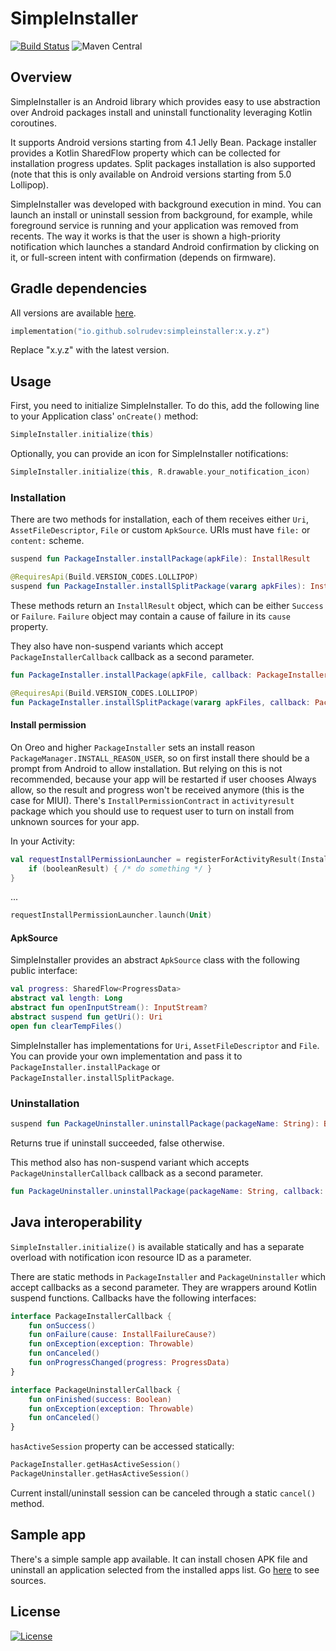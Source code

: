 # SimpleInstaller
[![Build Status](https://github.com/solrudev/SimpleInstaller/workflows/Publish/badge.svg)](https://github.com/solrudev/SimpleInstaller/actions?query=workflow%3A%22Publish%22)
![Maven Central](https://img.shields.io/maven-central/v/io.github.solrudev/simpleinstaller.svg)

## Overview
SimpleInstaller is an Android library which provides easy to use abstraction over Android packages install and uninstall functionality leveraging Kotlin coroutines.

It supports Android versions starting from 4.1 Jelly Bean. Package installer provides a Kotlin SharedFlow property which can be collected for installation progress updates. Split packages installation is also supported (note that this is only available on Android versions starting from 5.0 Lollipop).

SimpleInstaller was developed with background execution in mind. You can launch an install or uninstall session from background, for example, while foreground service is running and your application was removed from recents. The way it works is that the user is shown a high-priority notification which launches a standard Android confirmation by clicking on it, or full-screen intent with confirmation (depends on firmware).

## Gradle dependencies
All versions are available [here](https://s01.oss.sonatype.org/#nexus-search;gav~io.github.solrudev~simpleinstaller~~~).
```kotlin
implementation("io.github.solrudev:simpleinstaller:x.y.z")
```
Replace "x.y.z" with the latest version.

## Usage
First, you need to initialize SimpleInstaller. To do this, add the following line to your Application class' `onCreate()` method:
```kotlin
SimpleInstaller.initialize(this)
```
Optionally, you can provide an icon for SimpleInstaller notifications:
```kotlin
SimpleInstaller.initialize(this, R.drawable.your_notification_icon)
```

### Installation
There are two methods for installation, each of them receives either `Uri`, `AssetFileDescriptor`, `File` or custom `ApkSource`. URIs must have `file:` or `content:` scheme.
```kotlin
suspend fun PackageInstaller.installPackage(apkFile): InstallResult
```
```kotlin
@RequiresApi(Build.VERSION_CODES.LOLLIPOP)
suspend fun PackageInstaller.installSplitPackage(vararg apkFiles): InstallResult
```
These methods return an `InstallResult` object, which can be either `Success` or `Failure`. `Failure` object may contain a cause of failure in its `cause` property.

They also have non-suspend variants which accept `PackageInstallerCallback` callback as a second parameter.
```kotlin
fun PackageInstaller.installPackage(apkFile, callback: PackageInstallerCallback)
```
```kotlin
@RequiresApi(Build.VERSION_CODES.LOLLIPOP)
fun PackageInstaller.installSplitPackage(vararg apkFiles, callback: PackageInstallerCallback)
```

#### Install permission
On Oreo and higher `PackageInstaller` sets an install reason `PackageManager.INSTALL_REASON_USER`, so on first install there should be a prompt from Android to allow installation. But relying on this is not recommended, because your app will be restarted if user chooses Always allow, so the result and progress won't be received anymore (this is the case for MIUI). There's `InstallPermissionContract` in `activityresult` package which you should use to request user to turn on install from unknown sources for your app.

In your Activity:
```kotlin
val requestInstallPermissionLauncher = registerForActivityResult(InstallPermissionContract()) { booleanResult ->
    if (booleanResult) { /* do something */ }
}
```
...
```kotlin
requestInstallPermissionLauncher.launch(Unit)
```

#### ApkSource
SimpleInstaller provides an abstract `ApkSource` class with the following public interface:
```kotlin
val progress: SharedFlow<ProgressData>
abstract val length: Long
abstract fun openInputStream(): InputStream?
abstract suspend fun getUri(): Uri
open fun clearTempFiles()
```
SimpleInstaller has implementations for `Uri`, `AssetFileDescriptor` and `File`. You can provide your own implementation and pass it to `PackageInstaller.installPackage` or `PackageInstaller.installSplitPackage`.

### Uninstallation
```kotlin
suspend fun PackageUninstaller.uninstallPackage(packageName: String): Boolean
```
Returns true if uninstall succeeded, false otherwise.

This method also has non-suspend variant which accepts `PackageUninstallerCallback` callback as a second parameter.
```kotlin
fun PackageUninstaller.uninstallPackage(packageName: String, callback: PackageUninstallerCallback)
```

## Java interoperability
`SimpleInstaller.initialize()` is available statically and has a separate overload with notification icon resource ID as a parameter.

There are static methods in `PackageInstaller` and `PackageUninstaller` which accept callbacks as a second parameter. They are wrappers around Kotlin suspend functions. Callbacks have the following interfaces:
```kotlin
interface PackageInstallerCallback {
    fun onSuccess()
    fun onFailure(cause: InstallFailureCause?)
    fun onException(exception: Throwable)
    fun onCanceled()
    fun onProgressChanged(progress: ProgressData)
}
```
```kotlin
interface PackageUninstallerCallback {
    fun onFinished(success: Boolean)
    fun onException(exception: Throwable)
    fun onCanceled()
}
```
`hasActiveSession` property can be accessed statically:
```kotlin
PackageInstaller.getHasActiveSession()
PackageUninstaller.getHasActiveSession()
```
Current install/uninstall session can be canceled through a static `cancel()` method.

## Sample app
There's a simple sample app available. It can install chosen APK file and uninstall an application selected from the installed apps list. Go [here](https://github.com/solrudev/SimpleInstaller/tree/master/sampleapp) to see sources.

## License
[![License](https://img.shields.io/badge/License-Apache_2.0-blue.svg)](https://github.com/solrudev/SimpleInstaller/blob/master/LICENSE)